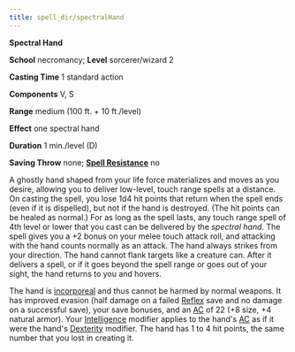```yaml
---
title: spell_dir/spectralHand
---
```

 **Spectral Hand**

**School** necromancy; **Level** sorcerer/wizard 2

**Casting Time** 1 standard action

**Components** V, S

**Range** medium (100 ft. + 10 ft./level)

**Effect** one spectral hand

**Duration** 1 min./level (D)

**Saving Throw** none; **[Spell Resistance](../glossary#_spell-resistance)** no

A ghostly hand shaped from your life force materializes and moves as you desire, allowing you to deliver low-level, touch range spells at a distance. On casting the spell, you lose 1d4 hit points that return when the spell ends (even if it is dispelled), but not if the hand is destroyed. (The hit points can be healed as normal.) For as long as the spell lasts, any touch range spell of 4th level or lower that you cast can be delivered by the _spectral hand_. The spell gives you a +2 bonus on your melee touch attack roll, and attacking with the hand counts normally as an attack. The hand always strikes from your direction. The hand cannot flank targets like a creature can. After it delivers a spell, or if it goes beyond the spell range or goes out of your sight, the hand returns to you and hovers.

The hand is [incorporeal](../glossary#_incorporeal) and thus cannot be harmed by normal weapons. It has improved evasion (half damage on a failed [Reflex](../combat#_reflex) save and no damage on a successful save), your save bonuses, and an [AC](../combat#_armor-class) of 22 (+8 size, +4 natural armor). Your [Intelligence](../gettingStarted#_intelligence) modifier applies to the hand's [AC](../combat#_armor-class) as if it were the hand's [Dexterity](../gettingStarted#_dexterity) modifier. The hand has 1 to 4 hit points, the same number that you lost in creating it.

